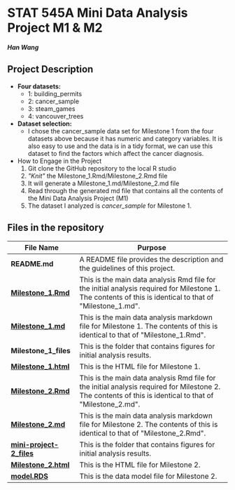 # STAT 545A Mini Data Analysis Project M1 & M2
**_Han Wang_**
## Project Description
  * **Four datasets:**
    - 1: building_permits
    - 2: cancer_sample
    - 3: steam_games
    - 4: vancouver_trees
  * **Dataset selection:**
       - I chose the cancer_sample data set for Milestone 1 from the four datasets above because it has numeric and category variables.
    It is also easy to use and the data is in a tidy format, we can use this dataset to find the factors which affect the cancer diagnosis.
  * How to Engage in the Project
       1. Git clone the GitHub repository to the local R studio
       2. _"Knit"_ the Milestone_1.Rmd/Milestone_2.Rmd file
       3. It will generate a Milestone_1.md/Milestone_2.md file
       4. Read through the generated md file that contains all the contents of the Mini Data Analysis Project (M1)
       5. The dataset I analyzed is _cancer_sample_ for Milestone 1.
## Files in the repository
File Name | Purpose
----------|---------
**README.md** | A README file provides the description and the guidelines of this project.
**[Milestone_1.Rmd](https://github.com/stat545ubc-2023/mda-whh1123/blob/main/Milestone_1.Rmd)** | This is the main data analysis Rmd file for the initial analysis required for Milestone 1. The contents of this is identical to that of "Milestone_1.md".
**[Milestone_1.md](https://github.com/stat545ubc-2023/mda-whh1123/blob/main/Milestone_1.md)** | This is the main data analysis markdown file for Milestone 1. The contents of this is identical to that of "Milestone_1.Rmd".
**Milestone_1_files** | This is the folder that contains figures for initial analysis results.
**[Milestone_1.html](https://stat545ubc-2023.github.io/mda-whh1123/Milestone_1.html)** | This is the HTML file for Milestone 1.
**[Milestone_2.Rmd](https://github.com/stat545ubc-2023/mda-whh1123/blob/main/Milestone_2.Rmd)** | This is the main data analysis Rmd file for the initial analysis required for Milestone 2. The contents of this is identical to that of "Milestone_2.md".
**[Milestone_2.md](https://github.com/stat545ubc-2023/mda-whh1123/blob/main/Milestone_2.md)** | This is the main data analysis markdown file for Milestone 2. The contents of this is identical to that of "Milestone_2.Rmd".
**[mini-project-2_files](https://github.com/stat545ubc-2023/mda-whh1123/tree/main/mini-project-2_files/figure-gfm)** | This is the folder that contains figures for initial analysis results.
**[Milestone_2.html](https://stat545ubc-2023.github.io/mda-whh1123/Milestone_2.html)** | This is the HTML file for Milestone 2.
**[model.RDS](https://stat545ubc-2023.github.io/mda-whh1123/model.RDS)** | This is the data model file for Milestone 2.





